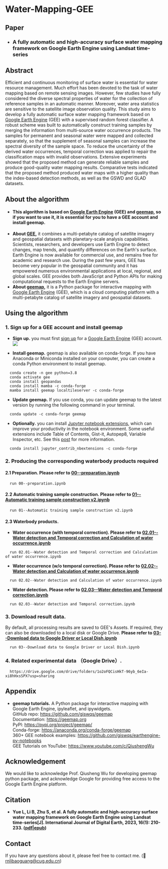 # Water-Mapping-GEE
## Paper
* ### A fully automatic and high-accuracy surface water mapping framework on Google Earth Engine using Landsat time-series

## Abstract
Efficient and continuous monitoring of surface water is essential for water resource management. Much effort has been devoted to the task of water mapping based on remote sensing images. However, few studies have fully considered the diverse spectral properties of water for the collection of reference samples in an automatic manner. Moreover, water area statistics are sensitive to the satellite image observation quality. This study aims to develop a fully automatic surface water mapping framework based on [Google Earth Engine](https://earthengine.google.com/) (GEE) with a supervised random forest classifier. A robust scheme was built to automatically construct training samples by merging the information from multi-source water occurrence products. The samples for permanent and seasonal water were mapped and collected separately, so that the supplement of seasonal samples can increase the spectral diversity of the sample space. To reduce the uncertainty of the derived water occurrences, temporal correction was applied to repair the classification maps with invalid observations. Extensive experiments showed that the proposed method can generate reliable samples and produce good-quality water mapping results. Comparative tests indicated that the proposed method produced water maps with a higher quality than the index-based detection methods, as well as the GSWD and GLAD datasets.

## About the algorithm
* #### This algorithm is based on [Google Earth Engine](https://earthengine.google.com/) (GEE) and [geemap](https://geemap.org/), so if you want to use it, it is essential for you to have a GEE account and install geemap.
* **About [GEE](https://earthengine.google.com/),** it combines a multi-petabyte catalog of satellite imagery and geospatial datasets with planetary-scale analysis capabilities. Scientists, researchers, and developers use Earth Engine to detect changes, map trends, and quantify differences on the Earth's surface. Earth Engine is now available for commercial use, and remains free for academic and research use. During the past few years, GEE has become very popular in the geospatial community and it has empowered numerous environmental applications at local, regional, and global scales. GEE provides both JavaScript and Python APIs for making computational requests to the Earth Engine servers.
* **About [geemap](https://geemap.org/),** it is a Python package for interactive mapping with [Google Earth Engine](https://earthengine.google.com/) (GEE), which is a cloud computing platform with a multi-petabyte catalog of satellite imagery and geospatial datasets.


## Using the algorithm

### 1. Sign up for a GEE account and install geemap

* **Sign up.** you must first [sign up](https://earthengine.google.com/signup/) for a [Google Earth Engine](https://earthengine.google.com/) (GEE) account.
[![](https://i.imgur.com/ng0FzUT.png)](https://earthengine.google.com)

* **Install geemap.** geemap is also available on conda-forge. If you have Anaconda or Miniconda installed on your computer, you can create a conda Python environment to install geemap.
```
  conda create -n gee python=3.8
  conda activate gee
  conda install geopandas
  conda install mamba -c conda-forge
  mamba install geemap localtileserver -c conda-forge
```

* **Update geemap.** If you use conda, you can update geemap to the latest version by running the following command in your terminal.
```
  conda update -c conda-forge geemap
```

* **Optionally.** you can install [Jupyter notebook extensions](https://github.com/ipython-contrib/jupyter_contrib_nbextensions), which can improve your productivity in the notebook environment. Some useful extensions include Table of Contents, Gist-it, Autopep8, Variable Inspector, etc. See this [post](https://towardsdatascience.com/jupyter-notebook-extensions-517fa69d2231) for more information.       
```
  conda install jupyter_contrib_nbextensions -c conda-forge
```

### 2. Producing the corresponding waterbody products required

#### 2.1 Preparation. Please refer to [00--preparation.ipynb](/code/00--preparation.ipynb)
```
  run 00--preparation.ipynb
```
#### 2.2 Automatic training sample construction. Please refer to [01--Automatic training sample construction v2.ipynb](/code/01--Automatic&#32;training&#32;sample&#32;construction#32;v2.ipynb)
```
  run 01--Automatic training sample construction v2.ipynb
```
#### 2.3 Waterbody products.
* **Water occurrence (with temporal correction). Please refer to [02.01--Water detection and Temporal correction and Calculation of water occurrence.ipynb](/code/02.01--Water&#32;detection&#32;and&#32;Temporal&#32;correction&#32;and&#32;Calculation&#32;of&#32;water&#32;occurrence.ipynb)**
```
  run 02.01--Water detection and Temporal correction and Calculation of water occurrence.ipynb
```
* **Water occurrence (w/o temporal correction). Please refer to [02.02--Water detection and Calculation of water occurrence.ipynb](/code/02.02--Water&#32;detection&#32;and&#32;Calculation&#32;of&#32;water&#32;occurrence.ipynb)**
```
  run 02.02--Water detection and Calculation of water occurrence.ipynb
```
* **Water detection. Please refer to [02.03--Water detection and Temporal correction.ipynb](/code/02.03--Water&#32;detection&#32;and&#32;Temporal&#32;correction.ipynb)**
```
  run 02.03--Water detection and Temporal correction.ipynb
```
### 3. Download result data.
By default, all processing results are saved to GEE's Assets. If required, they can also be downloaded to a local disk or Google Drive. **Please refer to [03--Download data to Google Driver or Local Dish.ipynb](/code/03--Download&#32;data&#32;to&#32;Google&#32;Driver&#32;or&#32;Local&#32;Dish.ipynb)**
```
  run 03--Download data to Google Driver or Local Dish.ipynb
```

### 4. Related experimental data （Google Drive）.
```
  https://drive.google.com/drive/folders/1o2oFQCisHkT-96yb_6eIa-xi8hHxsSPX?usp=sharing
```

## Appendix
* **geemap tutorials.** A Python package for interactive mapping with Google Earth Engine, ipyleaflet, and ipywidgets.  
  GitHub repo: https://github.com/giswqs/geemap  
  Documentation: https://geemap.org  
  PyPI: https://pypi.org/project/geemap/  
  Conda-forge: https://anaconda.org/conda-forge/geemap  
  360+ GEE notebook examples: https://github.com/giswqs/earthengine-py-notebooks  
  GEE Tutorials on YouTube: https://www.youtube.com/c/QiushengWu  

## Acknowledgement
We would like to acknowledge Prof. Qiusheng Wu for developing geemap python package, and acknowledge Google for providing free access to the Google Earth Engine platform.

## Citation
* **Yue L, Li B, Zhu S, et al. A fully automatic and high-accuracy surface water mapping framework on Google Earth Engine using Landsat time-series[J]. International Journal of Digital Earth, 2023, 16(1): 210-233. ([pdf](https://www.tandfonline.com/doi/epdf/10.1080/17538947.2023.2166606?needAccess=true&role=button)|[epub](https://www.tandfonline.com/doi/epub/10.1080/17538947.2023.2166606))**

## Contact
If you have any questions about it, please feel free to contact me. (:email: rnlibaoguang@cug.edu.cn)
